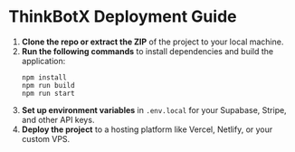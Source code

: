 # ThinkBotX Deployment Guide

1. **Clone the repo or extract the ZIP** of the project to your local machine.
2. **Run the following commands** to install dependencies and build the application:
    ```
    npm install
    npm run build
    npm run start
    ```
3. **Set up environment variables** in `.env.local` for your Supabase, Stripe, and other API keys.
4. **Deploy the project** to a hosting platform like Vercel, Netlify, or your custom VPS.